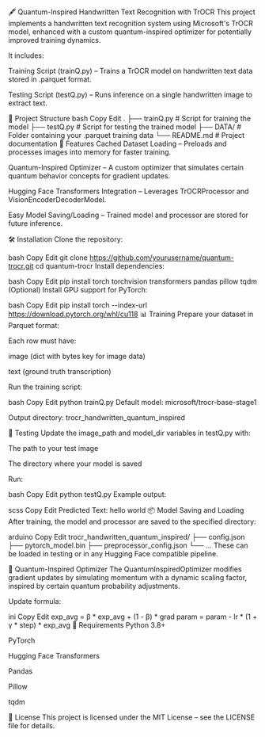 🖋 Quantum-Inspired Handwritten Text Recognition with TrOCR
This project implements a handwritten text recognition system using Microsoft's TrOCR model, enhanced with a custom quantum-inspired optimizer for potentially improved training dynamics.

It includes:

Training Script (trainQ.py) – Trains a TrOCR model on handwritten text data stored in .parquet format.

Testing Script (testQ.py) – Runs inference on a single handwritten image to extract text.

📂 Project Structure
bash
Copy
Edit
.
├── trainQ.py   # Script for training the model
├── testQ.py    # Script for testing the trained model
├── DATA/       # Folder containing your .parquet training data
└── README.md   # Project documentation
🚀 Features
Cached Dataset Loading – Preloads and processes images into memory for faster training.

Quantum-Inspired Optimizer – A custom optimizer that simulates certain quantum behavior concepts for gradient updates.

Hugging Face Transformers Integration – Leverages TrOCRProcessor and VisionEncoderDecoderModel.

Easy Model Saving/Loading – Trained model and processor are stored for future inference.

🛠 Installation
Clone the repository:

bash
Copy
Edit
git clone https://github.com/yourusername/quantum-trocr.git
cd quantum-trocr
Install dependencies:

bash
Copy
Edit
pip install torch torchvision transformers pandas pillow tqdm
(Optional) Install GPU support for PyTorch:

bash
Copy
Edit
pip install torch --index-url https://download.pytorch.org/whl/cu118
📊 Training
Prepare your dataset in Parquet format:

Each row must have:

image (dict with bytes key for image data)

text (ground truth transcription)

Run the training script:

bash
Copy
Edit
python trainQ.py
Default model: microsoft/trocr-base-stage1

Output directory: trocr_handwritten_quantum_inspired

🧪 Testing
Update the image_path and model_dir variables in testQ.py with:

The path to your test image

The directory where your model is saved

Run:

bash
Copy
Edit
python testQ.py
Example output:

scss
Copy
Edit
Predicted Text: hello world
📦 Model Saving and Loading
After training, the model and processor are saved to the specified directory:

arduino
Copy
Edit
trocr_handwritten_quantum_inspired/
├── config.json
├── pytorch_model.bin
├── preprocessor_config.json
└── ...
These can be loaded in testing or in any Hugging Face compatible pipeline.

🧠 Quantum-Inspired Optimizer
The QuantumInspiredOptimizer modifies gradient updates by simulating momentum with a dynamic scaling factor, inspired by certain quantum probability adjustments.

Update formula:

ini
Copy
Edit
exp_avg = β * exp_avg + (1 - β) * grad
param   = param - lr * (1 + γ * step) * exp_avg
📌 Requirements
Python 3.8+

PyTorch

Hugging Face Transformers

Pandas

Pillow

tqdm

📄 License
This project is licensed under the MIT License – see the LICENSE file for details.
